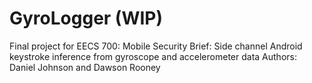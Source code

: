 # GyroLogger (WIP)
Final project for EECS 700: Mobile Security
Brief: Side channel Android keystroke inference from gyroscope and accelerometer data
Authors: Daniel Johnson and Dawson Rooney